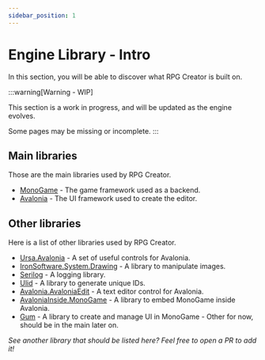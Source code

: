 ```yaml
---
sidebar_position: 1
---
```


# Engine Library - Intro

In this section, you will be able to discover what RPG Creator is built on.

:::warning[Warning - WIP]

This section is a work in progress, and will be updated as the engine evolves.

Some pages may be missing or incomplete.
:::

## Main libraries
Those are the main libraries used by RPG Creator.
- [MonoGame](./monogame.md) - The game framework used as a backend.
- [Avalonia](./avalonia.md) - The UI framework used to create the editor.

## Other libraries
Here is a list of other libraries used by RPG Creator.
- [Ursa.Avalonia](./ursa-avalonia.md) - A set of useful controls for Avalonia.
- [IronSoftware.System.Drawing](./ironsoftware-system-drawing.md) - A library to manipulate images.
- [Serilog](./serilog.md) - A logging library.
- [Ulid](./ulid.md) - A library to generate unique IDs.
- [Avalonia.AvaloniaEdit](./avaloniaedit.md) - A text editor control for Avalonia.
- [AvaloniaInside.MonoGame](./avaloniainside-monogame.md) - A library to embed MonoGame inside Avalonia.
- [Gum](./gum.md) - A library to create and manage UI in MonoGame - Other for now, should be in the main later on.

*See another library that should be listed here? Feel free to open a PR to add it!*